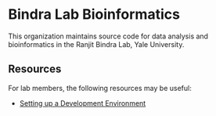 # Bindra Lab Bioinformatics

This organization maintains source code for data analysis and bioinformatics in the Ranjit Bindra Lab, Yale University.

## Resources 

For lab members, the following resources may be useful:  
- [Setting up a Development Environment](https://github.com/bindralab/Wiki/blob/main/Dev%20Setup.md)